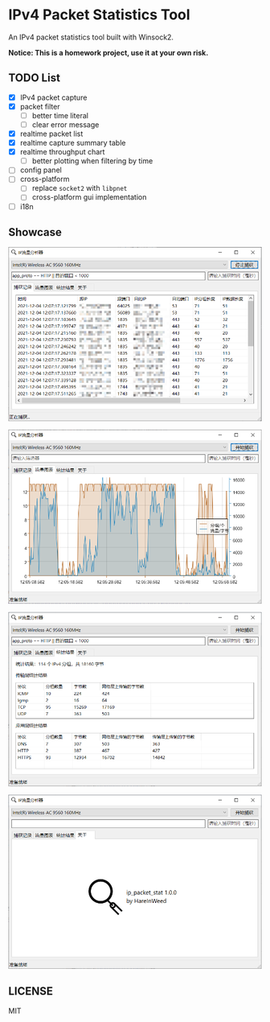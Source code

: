 # IPv4 Packet Statistics Tool

An IPv4 packet statistics tool built with Winsock2.

**Notice: This is a homework project, use it at your own risk.**

## TODO List

- [x] IPv4 packet capture
- [x] packet filter
  - [ ] better time literal
  - [ ] clear error message
- [x] realtime packet list
- [x] realtime capture summary table
- [x] realtime throughput chart
  - [ ] better plotting when filtering by time
- [ ] config panel
- [ ] cross-platform
  - [ ] replace `socket2` with `libpnet`
  - [ ] cross-platform gui implementation 
- [ ] i18n

## Showcase

![capture_list](img/capture_list.png)

![throughput_chart](img/throughput_chart.png)

![summary](img/summary.png)

![about](img/about.png)

## LICENSE

MIT
